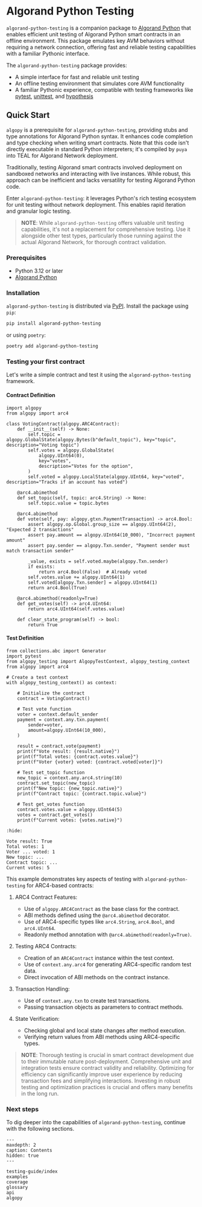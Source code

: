 # Algorand Python Testing

`algorand-python-testing` is a companion package to [Algorand Python](https://github.com/algorandfoundation/puya) that enables efficient unit testing of Algorand Python smart contracts in an offline environment. This package emulates key AVM behaviors without requiring a network connection, offering fast and reliable testing capabilities with a familiar Pythonic interface.

The `algorand-python-testing` package provides:

-   A simple interface for fast and reliable unit testing
-   An offline testing environment that simulates core AVM functionality
-   A familiar Pythonic experience, compatible with testing frameworks like [pytest](https://docs.pytest.org/en/latest/), [unittest](https://docs.python.org/3/library/unittest.html), and [hypothesis](https://hypothesis.readthedocs.io/en/latest/)

## Quick Start

`algopy` is a prerequisite for `algorand-python-testing`, providing stubs and type annotations for Algorand Python syntax. It enhances code completion and type checking when writing smart contracts. Note that this code isn't directly executable in standard Python interpreters; it's compiled by `puya` into TEAL for Algorand Network deployment.

Traditionally, testing Algorand smart contracts involved deployment on sandboxed networks and interacting with live instances. While robust, this approach can be inefficient and lacks versatility for testing Algorand Python code.

Enter `algorand-python-testing`: it leverages Python's rich testing ecosystem for unit testing without network deployment. This enables rapid iteration and granular logic testing.

> **NOTE**: While `algorand-python-testing` offers valuable unit testing capabilities, it's not a replacement for comprehensive testing. Use it alongside other test types, particularly those running against the actual Algorand Network, for thorough contract validation.

### Prerequisites

-   Python 3.12 or later
-   [Algorand Python](https://github.com/algorandfoundation/puya)

### Installation

`algorand-python-testing` is distributed via [PyPI](https://pypi.org/project/algorand-python-testing/). Install the package using `pip`:

```bash
pip install algorand-python-testing
```

or using `poetry`:

```bash
poetry add algorand-python-testing
```

### Testing your first contract

Let's write a simple contract and test it using the `algorand-python-testing` framework.

#### Contract Definition

```{testcode}
import algopy
from algopy import arc4

class VotingContract(algopy.ARC4Contract):
    def __init__(self) -> None:
        self.topic = algopy.GlobalState(algopy.Bytes(b"default_topic"), key="topic", description="Voting topic")
        self.votes = algopy.GlobalState(
            algopy.UInt64(0),
            key="votes",
            description="Votes for the option",
        )
        self.voted = algopy.LocalState(algopy.UInt64, key="voted", description="Tracks if an account has voted")

    @arc4.abimethod
    def set_topic(self, topic: arc4.String) -> None:
        self.topic.value = topic.bytes

    @arc4.abimethod
    def vote(self, pay: algopy.gtxn.PaymentTransaction) -> arc4.Bool:
        assert algopy.op.Global.group_size == algopy.UInt64(2), "Expected 2 transactions"
        assert pay.amount == algopy.UInt64(10_000), "Incorrect payment amount"
        assert pay.sender == algopy.Txn.sender, "Payment sender must match transaction sender"

        _value, exists = self.voted.maybe(algopy.Txn.sender)
        if exists:
            return arc4.Bool(False)  # Already voted
        self.votes.value += algopy.UInt64(1)
        self.voted[algopy.Txn.sender] = algopy.UInt64(1)
        return arc4.Bool(True)

    @arc4.abimethod(readonly=True)
    def get_votes(self) -> arc4.UInt64:
        return arc4.UInt64(self.votes.value)

    def clear_state_program(self) -> bool:
        return True
```

#### Test Definition

```{testcode}
from collections.abc import Generator
import pytest
from algopy_testing import AlgopyTestContext, algopy_testing_context
from algopy import arc4

# Create a test context
with algopy_testing_context() as context:

    # Initialize the contract
    contract = VotingContract()

    # Test vote function
    voter = context.default_sender
    payment = context.any.txn.payment(
        sender=voter,
        amount=algopy.UInt64(10_000),
    )

    result = contract.vote(payment)
    print(f"Vote result: {result.native}")
    print(f"Total votes: {contract.votes.value}")
    print(f"Voter {voter} voted: {contract.voted[voter]}")

    # Test set_topic function
    new_topic = context.any.arc4.string(10)
    contract.set_topic(new_topic)
    print(f"New topic: {new_topic.native}")
    print(f"Contract topic: {contract.topic.value}")

    # Test get_votes function
    contract.votes.value = algopy.UInt64(5)
    votes = contract.get_votes()
    print(f"Current votes: {votes.native}")
```

```{testoutput}
:hide:

Vote result: True
Total votes: 1
Voter ... voted: 1
New topic: ...
Contract topic: ...
Current votes: 5
```

This example demonstrates key aspects of testing with `algorand-python-testing` for ARC4-based contracts:

1. ARC4 Contract Features:

    - Use of `algopy.ARC4Contract` as the base class for the contract.
    - ABI methods defined using the `@arc4.abimethod` decorator.
    - Use of ARC4-specific types like `arc4.String`, `arc4.Bool`, and `arc4.UInt64`.
    - Readonly method annotation with `@arc4.abimethod(readonly=True)`.

2. Testing ARC4 Contracts:

    - Creation of an `ARC4Contract` instance within the test context.
    - Use of `context.any.arc4` for generating ARC4-specific random test data.
    - Direct invocation of ABI methods on the contract instance.

3. Transaction Handling:

    - Use of `context.any.txn` to create test transactions.
    - Passing transaction objects as parameters to contract methods.

4. State Verification:
    - Checking global and local state changes after method execution.
    - Verifying return values from ABI methods using ARC4-specific types.

> **NOTE**: Thorough testing is crucial in smart contract development due to their immutable nature post-deployment. Comprehensive unit and integration tests ensure contract validity and reliability. Optimizing for efficiency can significantly improve user experience by reducing transaction fees and simplifying interactions. Investing in robust testing and optimization practices is crucial and offers many benefits in the long run.

### Next steps

To dig deeper into the capabilities of `algorand-python-testing`, continue with the following sections.

```{toctree}
---
maxdepth: 2
caption: Contents
hidden: true
---

testing-guide/index
examples
coverage
glossary
api
algopy
```
